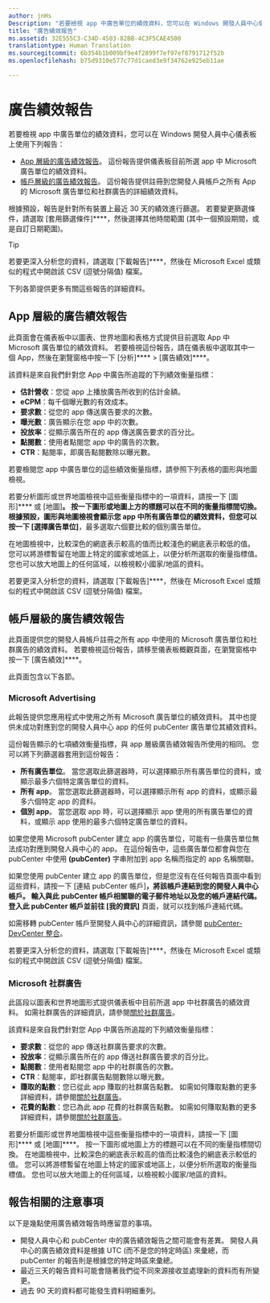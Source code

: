 ```yaml
---
author: jnHs
Description: "若要檢視 app 中廣告單位的績效資料，您可以在 Windows 開發人員中心儀表板上使用「應用程式層級」和「帳戶層級」的廣告績效報告："
title: "廣告績效報告"
ms.assetid: 32E555C3-C34D-4503-82BB-4C3F5CAE4500
translationtype: Human Translation
ms.sourcegitcommit: 6b354b1b009bf9e4f2899f7ef97ef8791712f52b
ms.openlocfilehash: b75d9310e577c77d1caed3e9f34762e925eb11ae

---
```


# 廣告績效報告


若要檢視 app 中廣告單位的績效資料，您可以在 Windows 開發人員中心儀表板上使用下列報告：

-   [App 層級的廣告績效報告](advertising-performance-report.md#app-level-advertising-performance-report)。 這份報告提供儀表板目前所選 app 中 Microsoft 廣告單位的績效資料。
-   [帳戶層級的廣告績效報告](advertising-performance-report.md#account-level-advertising-performance-report)。 這份報告提供註冊到您開發人員帳戶之所有 App 的 Microsoft 廣告單位和社群廣告的詳細績效資料。

根據預設，報告是針對所有裝置上最近 30 天的績效進行篩選。 若要變更篩選條件，請選取 [套用篩選條件]****，然後選擇其他時間範圍 (其中一個預設期間，或是自訂日期範圍)。 

> [!TIP]
> 若要更深入分析您的資料，請選取 [下載報告]****，然後在 Microsoft Excel 或類似的程式中開啟該 CSV (逗號分隔值) 檔案。

下列各節提供更多有關這些報告的詳細資料。

## App 層級的廣告績效報告

此頁面會在儀表板中以圖表、世界地圖和表格方式提供目前選取 App 中 Microsoft 廣告單位的績效資料。 若要檢視這份報告，請在儀表板中選取其中一個 App，然後在瀏覽窗格中按一下 [分析]**** &gt; [廣告績效]****。

該資料是來自我們針對您 App 中廣告所追蹤的下列績效衡量指標：

-   **估計營收**：您從 app 上播放廣告所收到的估計金額。
-   **eCPM**：每千個曝光數的有效成本。
-   **要求數**：從您的 app 傳送廣告要求的次數。
-   **曝光數**：廣告顯示在您 app 中的次數。
-   **投放率**：從顯示廣告所在的 app 傳送廣告要求的百分比。
-   **點閱數**：使用者點閱您 app 中的廣告的次數。
-   **CTR**：點閱率，即廣告點閱數除以曝光數。

若要檢閱您 app 中廣告單位的這些績效衡量指標，請參照下列表格的圖形與地圖檢視。

若要分析圖形或世界地圖檢視中這些衡量指標中的一項資料，請按一下 [圖形]**** 或 [地圖]****。 按一下圖形或地圖上方的標題可以在不同的衡量指標間切換。 根據預設，圖形與地圖檢視會顯示您 app 中所有廣告單位的績效資料，但您可以按一下 [選擇廣告單位]****，最多選取六個要比較的個別廣告單位。

在地圖檢視中，比較深色的網底表示較高的值而比較淺色的網底表示較低的值。 您可以將游標暫留在地圖上特定的國家或地區上，以便分析所選取的衡量指標值。 您也可以放大地圖上的任何區域，以檢視較小國家/地區的資料。

若要更深入分析您的資料，請選取 [下載報告]****，然後在 Microsoft Excel 或類似的程式中開啟該 CSV (逗號分隔值) 檔案。

## 帳戶層級的廣告績效報告

此頁面提供您的開發人員帳戶註冊之所有 app 中使用的 Microsoft 廣告單位和社群廣告的績效資料。 若要檢視這份報告，請移至儀表板概觀頁面，在瀏覽窗格中按一下 [廣告績效]****。

此頁面包含以下各節。

### Microsoft Advertising

此報告提供您應用程式中使用之所有 Microsoft 廣告單位的績效資料。 其中也提供未成功對應到您的開發人員中心 app 的任何 pubCenter 廣告單位其績效資料。

這份報告顯示的七項績效衡量指標，與 app 層級廣告績效報告所使用的相同。 您可以將下列篩選器套用到這份報告：

-   **所有廣告單位**。 當您選取此篩選器時，可以選擇顯示所有廣告單位的資料，或顯示最多六個特定廣告單位的資料。
-   **所有 app**。 當您選取此篩選器時，可以選擇顯示所有 app 的資料，或顯示最多六個特定 app 的資料。
-   **個別 app**。 當您選取 app 時，可以選擇顯示 app 使用的所有廣告單位的資料，或顯示 app 使用的最多六個特定廣告單位的資料。

如果您使用 Microsoft pubCenter 建立 app 的廣告單位，可能有一些廣告單位無法成功對應到開發人員中心的 app。 在這份報告中，這些廣告單位都會與您在 pubCenter 中使用 **(pubCenter)** 字串附加到 app 名稱而指定的 app 名稱關聯。

如果您使用 pubCenter 建立 app 的廣告單位，但是您沒有在任何報告頁面中看到這些資料，請按一下 [連結 pubCenter 帳戶]****，將該帳戶連結到您的開發人員中心帳戶。 輸入與此 pubCenter 帳戶相關聯的電子郵件地址以及您的帳戶連結代碼。 登入此 pubCenter 帳戶並前往 [我的資訊]**** 頁面，就可以找到帳戶連結代碼。

如需移轉 pubCenter 帳戶至開發人員中心的詳細資訊，請參閱 [pubCenter-DevCenter 整合](pubcenter-dev-center-integration.md)。

若要更深入分析您的資料，請選取 [下載報告]****，然後在 Microsoft Excel 或類似的程式中開啟該 CSV (逗號分隔值) 檔案。

### Microsoft 社群廣告

此區段以圖表和世界地圖形式提供儀表板中目前所選 app 中社群廣告的績效資料。 如需社群廣告的詳細資訊，請參閱[關於社群廣告](about-community-ads.md)。

該資料是來自我們針對您 App 中廣告所追蹤的下列績效衡量指標：

-   **要求數**：從您的 app 傳送社群廣告要求的次數。
-   **投放率**：從顯示廣告所在的 app 傳送社群廣告要求的百分比。
-   **點閱數**：使用者點閱您 app 中的社群廣告的次數。
-   **CTR**：點閱率，即社群廣告點閱數除以曝光數。
-   **賺取的點數**：您已從此 app 賺取的社群廣告點數。 如需如何賺取點數的更多詳細資料，請參閱[關於社群廣告](about-community-ads.md)。
-   **花費的點數**：您已為此 app 花費的社群廣告點數。 如需如何賺取點數的更多詳細資料，請參閱[關於社群廣告](about-community-ads.md)。

若要分析圖形或世界地圖檢視中這些衡量指標中的一項資料，請按一下 [圖形]**** 或 [地圖]****。 按一下圖形或地圖上方的標題可以在不同的衡量指標間切換。 在地圖檢視中，比較深色的網底表示較高的值而比較淺色的網底表示較低的值。 您可以將游標暫留在地圖上特定的國家或地區上，以便分析所選取的衡量指標值。 您也可以放大地圖上的任何區域，以檢視較小國家/地區的資料。

## 報告相關的注意事項

以下是幾點使用廣告績效報告時應留意的事項。

- 開發人員中心和 pubCenter 中的廣告績效報告之間可能會有差異。 開發人員中心的廣告績效資料是根據 UTC (而不是您的特定時區) 來彙總，而 pubCenter 的報告則是根據您的特定時區來彙總。
- 最近三天的報告資料可能會隨著我們從不同來源接收並處理新的資料而有所變更。
- 過去 90 天的資料都可能發生資料明細重列。

 

 



<!--HONumber=Aug16_HO3-->


